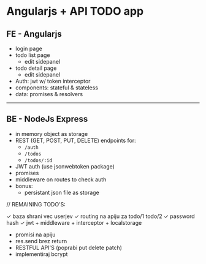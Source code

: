 # Angularjs + API TODO app

## FE - Angularjs

- login page
- todo list page
    - edit sidepanel
- todo detail page
    - edit sidepanel
- Auth: jwt w/ token interceptor
- components: stateful & stateless
- data: promises & resolvers

---

## BE - NodeJs Express

- in memory object as storage
- REST (GET, POST, PUT, DELETE) endpoints for:
    - `/auth`
    - `/todos`
    - `/todos/:id`
- JWT auth (use jsonwebtoken package)
- promises
- middleware on routes to check auth
- bonus:
    - persistant json file as storage


// REMAINING TODO'S:

✓  baza shrani vec userjev
✓  routing na apiju za todo/1 todo/2 
✓  password hash
✓  jwt + middleware + interceptor + localstorage
-  promisi na apiju
-  res.send brez return
-  RESTFUL API'S (poprabi put delete patch)
-  implementiraj bcrypt
